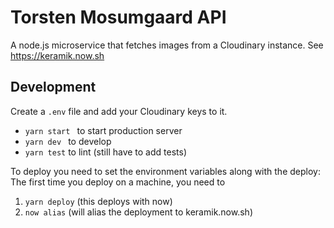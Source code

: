 # Torsten Mosumgaard API

A node.js microservice that fetches images from a Cloudinary instance. See https://keramik.now.sh

## Development

Create a `.env` file and add your Cloudinary keys to it.

- `yarn start ` to start production server
- `yarn dev ` to develop
- `yarn test` to lint (still have to add tests)

To deploy you need to set the environment variables along with the deploy:
The first time you deploy on a machine, you need to

1. `yarn deploy` (this deploys with now)
2. `now alias` (will alias the deployment to keramik.now.sh)
